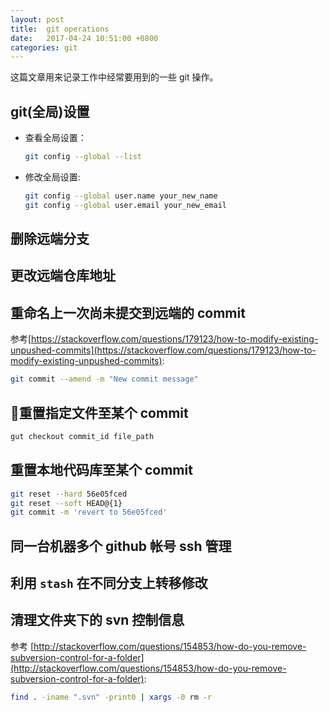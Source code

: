 ```yaml
---
layout: post
title:  git operations
date:   2017-04-24 10:51:00 +0800
categories: git
---
```


这篇文章用来记录工作中经常要用到的一些 git 操作。

## git(全局)设置

- 查看全局设置：
  
  ```bash
  git config --global --list
  ```

- 修改全局设置:

  ```bash
  git config --global user.name your_new_name
  git config --global user.email your_new_email
  ```

## 删除远端分支

## 更改远端仓库地址

## 重命名上一次尚未提交到远端的 commit

参考[https://stackoverflow.com/questions/179123/how-to-modify-existing-unpushed-commits](https://stackoverflow.com/questions/179123/how-to-modify-existing-unpushed-commits):

```bash
git commit --amend -m "New commit message"
```

## 重置指定文件至某个 commit

```bash
gut checkout commit_id file_path
```

## 重置本地代码库至某个 commit

```bash
git reset --hard 56e05fced
git reset --soft HEAD@{1}
git commit -m 'revert to 56e05fced'
```

## 同一台机器多个 github 帐号 ssh 管理

## 利用 `stash` 在不同分支上转移修改

## 清理文件夹下的 svn 控制信息

参考 [http://stackoverflow.com/questions/154853/how-do-you-remove-subversion-control-for-a-folder](http://stackoverflow.com/questions/154853/how-do-you-remove-subversion-control-for-a-folder):

```bash
find . -iname ".svn" -print0 | xargs -0 rm -r
```